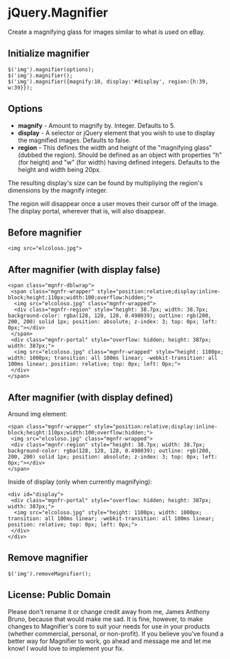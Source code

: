 jQuery.Magnifier
================

Create a magnifying glass for images similar to what is used on eBay.

## Initialize magnifier

    $('img').magnifier(options);
    $('img').magnifier();
    $('img').magnifier({magnify:10, display:'#display', region:{h:39, w:39}});
    
## Options
* **magnify** - Amount to magnify by. Integer. Defaults to 5.
* **display** - A selector or jQuery element that you wish to use to display the magnified images. Defaults to false.
* **region** - This defines the width and height of the "magnifying glass" (dubbed the region). Should be defined as an object with properties "h" (for height) and "w" (for width) having defined integers. Defaults to the height and width being 20px.

The resulting display's size can be found by multipliying the region's dimensions by the magnify integer.

The region will disappear once a user moves their cursor off of the image. The display portal, wherever that is, will also disappear.

## Before magnifier

    <img src="elcoloso.jpg">
    
## After magnifier (with display false)

    <span class="mgnfr-dblwrap">
     <span class="mgnfr-wrapper" style="position:relative;display:inline-block;height:110px;width:100;overflow:hidden;">
      <img src="elcoloso.jpg" class="mgnfr-wrapped">
      <div class="mgnfr-region" style="height: 38.7px; width: 38.7px; background-color: rgba(128, 128, 128, 0.498039); outline: rgb(200, 200, 200) solid 1px; position: absolute; z-index: 3; top: 0px; left: 0px;"></div>
     </span>
     <div class="mgnfr-portal" style="overflow: hidden; height: 387px; width: 387px;">
      <img src="elcoloso.jpg" class="mgnfr-wrapped" style="height: 1100px; width: 1000px; transition: all 100ms linear; -webkit-transition: all 100ms linear; position: relative; top: 0px; left: 0px;">
     </div>
    </span>
    
## After magnifier (with display defined)

Around img element:

    <span class="mgnfr-wrapper" style="position:relative;display:inline-block;height:110px;width:100;overflow:hidden;">
     <img src="elcoloso.jpg" class="mgnfr-wrapped">
     <div class="mgnfr-region" style="height: 38.7px; width: 38.7px; background-color: rgba(128, 128, 128, 0.498039); outline: rgb(200, 200, 200) solid 1px; position: absolute; z-index: 3; top: 0px; left: 0px;"></div>
    </span>

Inside of display (only when currently magnifying):

    <div id="display">
     <div class="mgnfr-portal" style="overflow: hidden; height: 387px; width: 387px;">
      <img src="elcoloso.jpg" style="height: 1100px; width: 1000px; transition: all 100ms linear; -webkit-transition: all 100ms linear; position: relative; top: 0px; left: 0px;">
     </div>
    </div>

## Remove magnifier

    $('img').removeMagnifier();
    
## License: Public Domain
Please don't rename it or change credit away from me, James Anthony Bruno, because that would make me sad. It is fine, however, to make changes to Magnifier's core to suit your needs for use in your products (whether commercial, personal, or non-profit). If you believe you've found a better way for Magnifier to work, go ahead and message me and let me know! I would love to implement your fix. 
